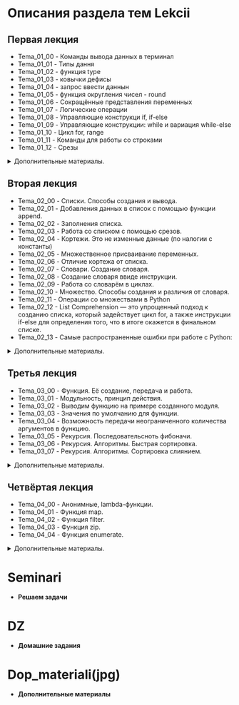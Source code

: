 # Описания раздела тем Lekcii
## Первая лекция
* Tema_01_00 - Команды вывода данных в терминал
* Tema_01_01 - Типы дання
* Tema_01_02 - функция type
* Tema_01_03 - ковычки дефисы
* Tema_01_04 - запрос ввести даннын
* Tema_01_05 - функция округления чисел - round
* Tema_01_06 - Сокращённые представления переменных
* Tema_01_07 - Логические операции
* Tema_01_08 - Управляющие конструкци if, if-else
* Tema_01_09 - Управляющие конструкции: while и вариация while-else
* Tema_01_10 - Цикл for, range
* Tema_01_11 - Команды для работы со строками
* Tema_01_12 - Срезы
<details>
<summary> Дополнительные материалы.</summary>

![Дополнительные материалы](Dop_materiali(jpg)/Tipi_dannih.jpg)

![Дополнительные материалы](Dop_materiali(jpg)/Arifmitika.jpg)

![Дополнительные материалы](Dop_materiali(jpg)/Logicheskie_operacii.jpg)
</details>

## Вторая лекция 
* Tema_02_00 - Списки. Способы создания и вывода.
* Tema_02_01 - Добавления данных в список с помощью функции append.
* Tema_02_02 - Заполнения списка.
* Tema_02_03 - Работа со списком с помощью срезов.
* Tema_02_04 - Кортежи. Это не изменные данные (по налогии с константы)
* Tema_02_05 - Множественное присваивание переменных.
* Tema_02_06 - Отличие кортежа от списка.
* Tema_02_07 - Словари. Создание словаря.
* Tema_02_08 - Создание словаря ввиде инструкции.
* Tema_02_09 - Работа со словарём в циклах.
* Tema_02_10 - Множество. Способы создания и различия от словаря.
* Tema_02_11 - Операции со множествами в Python
* Tema_02_12 - List Comprehension — это упрощенный подход к созданию списка, который
задействует цикл for, а также инструкции if-else для определения того, что в итоге
окажется в финальном списке.
* Tema_02_13 - Самые распространенные ошибки при работе с Python:
<details>
<summary> Дополнительные материалы. </summary>

![Дополнительные материалы](Dop_materiali(jpg)/Tablica.jpg)
</details>

## Третья лекция
* Tema_03_00 - Функция. Её создание, передача и работа.
* Tema_03_01 - Модульность, принцип действия.
* Tema_03_02 - Выводим функцию на примере созданного модуля.
* Tema_03_03 - Значения по умолчанию для функции.
* Tema_03_04 - Возможность передачи неограниченного количества аргументов в функцию.
* Tema_03_05 - Рекурсия. Последовательсноть фибоначи.
* Tema_03_06 - Рекурсия. Алгоритмы. Быстрая сортировка.
* Tema_03_07 - Рекурсия. Алгоритмы. Сортировка слиянием.
<details>
<summary> Дополнительные материалы. </summary>

![Дополнительные материалы](Dop_materiali(jpg)/Piton_Sor.jpg)
</details>

## Четвёртая лекция
* Tema_04_00 - Анонимные, lambda-функции.
* Tema_04_01 - Функция map.
* Tema_04_02 - Функция filter.
* Tema_04_03 - Функция zip.
* Tema_04_04 - Функция enumerate.
<details>
<summary> Дополнительные материалы. </summary>

![Дополнительные материалы](Dop_materiali(jpg)/4lec.jpg)
</details>

# Seminari
* **Решаем задачи**
# DZ
* **Домашние задания** 
# Dop_materiali(jpg)
* **Дополнительные материалы**
